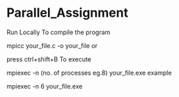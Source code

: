 # Parallel_Assignment
Run Locally
To compile the program

mpicc your_file.c -o your_file
or

press ctrl+shift+B
To execute

mpiexec -n (no. of processes eg.8) your_file.exe
example

mpiexec -n 6 your_file.exe
